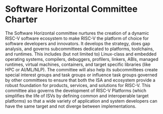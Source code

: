 # Software Horizontal Committee Charter

The Software Horizontal committee nurtures the creation of a dynamic
RISC-V software ecosystem to make RISC-V the platform of choice for
software developers and innovators.  It develops the strategy, does
gap analysis, and governs subcommittees dedicated to platforms,
toolchains, and runtimes. This includes (but not limited to)
Linux-class and embedded operating systems, compilers, debuggers,
profilers, linkers, ABIs, managed runtimes, virtual machines,
containers, and target specific libraries (like HPC or AI/ML/NLP).
The committee will also help its subcommittees create special
interest groups and task groups or influence task groups governed
by other committees to ensure that both the ISA and ecosystem provide
a robust foundation for products, services, and solutions for RISC-V.
This committee also governs the development of RISC-V Platforms
(which simplifies the life of ISVs by defining common and interoperable
target platforms) so that a wide variety of application and system
developers can have the same target and not diverge between
implementations.
